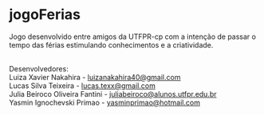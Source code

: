 # jogoFerias
Jogo desenvolvido entre amigos da UTFPR-cp com a intenção de passar o tempo das férias estimulando conhecimentos e a criatividade. </br></br>

Desenvolvedores: </br>
Luiza Xavier Nakahira - luizanakahira40@gmail.com </br>
Lucas Silva Teixeira - lucas.texx@gmail.com</br>
Julia Beiroco Oliveira Fantini - juliabeiroco@alunos.utfpr.edu.br</br> 
Yasmin Ignochevski Primao - yasminprimao@hotmail.com

